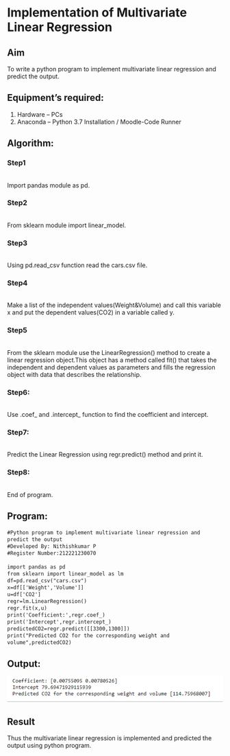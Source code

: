 # Implementation of Multivariate Linear Regression
## Aim
To write a python program to implement multivariate linear regression and predict the output.
## Equipment’s required:
1.	Hardware – PCs
2.	Anaconda – Python 3.7 Installation / Moodle-Code Runner
## Algorithm:
### Step1
<br>
Import pandas module as pd.

### Step2
<br>
From sklearn module import linear_model.

### Step3
<br>
Using pd.read_csv function read the cars.csv file.

### Step4
<br>
Make a list of the independent values(Weight&Volume) and call this variable x and put the dependent values(CO2) in a variable called y.

### Step5
<br>
From the sklearn module use the LinearRegression() method to create a linear regression object.This object has a method called fit() that takes the independent and dependent values as parameters and fills the regression object with data that describes the relationship.

### Step6:
<br>
Use .coef_ and .intercept_ function to find the coefficient and intercept.

### Step7:
<br>
Predict the Linear Regression using regr.predict() method and print it.

### Step8:
<br>
End of program.

## Program:
```
#Python program to implement multivariate linear regression and predict the output
#Developed By: Nithishkumar P
#Register Number:212221230070

import pandas as pd
from sklearn import linear_model as lm
df=pd.read_csv("cars.csv")
x=df[['Weight','Volume']]
u=df['CO2']
regr=lm.LinearRegression()
regr.fit(x,u)
print('Coefficient:',regr.coef_)
print('Intercept',regr.intercept_)
predictedCO2=regr.predict([[3300,1300]])
print("Predicted CO2 for the corresponding weight and volume",predictedCO2)
```
## Output:
![](./out.PNG)
## Result
Thus the multivariate linear regression is implemented and predicted the output using python program.